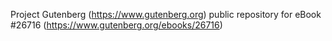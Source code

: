 Project Gutenberg (https://www.gutenberg.org) public repository for eBook #26716 (https://www.gutenberg.org/ebooks/26716)
